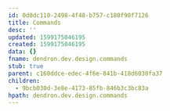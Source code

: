 ```yaml
---
id: 0d0dc110-2498-4f48-b757-c180f90f7126
title: Commands
desc: ''
updated: 1599175046195
created: 1599175046195
data: {}
fname: dendron.dev.design.commands
stub: true
parent: c160ddce-edec-4f6e-841b-418d6030fa37
children:
  - 9bcb030d-3e8e-4173-85fb-846b3c3bc83a
hpath: dendron.dev.design.commands
---
```


